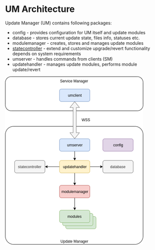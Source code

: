 # UM Architecture

Update Manager (UM) contains following packages:
* config - provides configuration for UM itself and update modules
* database - stores current update state, files info, statuses etc.
* modulemanager - creates, stores and manages update modules
* [statecontroller](statecontroller.md) - extend and customize upgrade/revert functionality depends on system requirements
* umserver - handles commands from clients (SM)
* updatehandler - manages update modules, performs module update/revert

![](resources/architecture.png)
